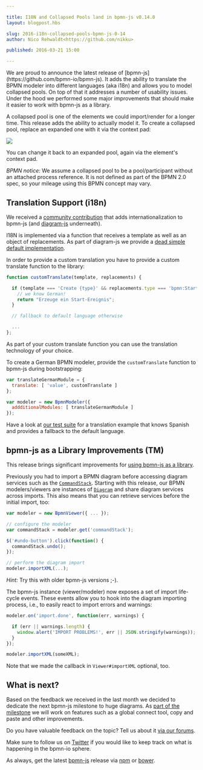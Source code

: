 ```yaml
---

title: I18N and Collapsed Pools land in bpmn-js v0.14.0
layout: blogpost.hbs

slug: 2016-i18n-collapsed-pools-bpmn-js-0-14
author: Nico Rehwaldt<https://github.com/nikku>

published: 2016-03-21 15:00

---
```


<p class="introduction">
  We are proud to announce the latest release of [bpmn-js](https://github.com/bpmn-io/bpmn-js). It adds the ability to translate the BPMN modeler into different languages (aka i18n) and allows you to model collapsed pools. On top of that it addresses a number of usability issues. Under the hood we performed some major improvements that should make it easier to work with bpmn-js as a library.
</p>

<!-- continue -->

A collapsed pool is one of the elements we could import/render for a longer time.
This release adds the ability to actually model it.
To create a collapsed pool, replace an expanded one with it via the context pad:

<div class="figure">
  <img src="{{ assets }}/attachments/blog/2016/006-collapsed-pool.gif">
</div>

You can change it back to an expanded pool, again via the element's context pad.

_BPMN notice:_ We assume a collapsed pool to be a pool/participant without an attached process reference. It is not defined as part of the BPMN 2.0 spec, so your mileage using this BPMN concept may vary.


## Translation Support (i18n)

We received a [community contribution](https://github.com/bpmn-io/bpmn-js/pull/475) that adds internationalization to bpmn-js (and [diagram-js](https://github.com/bpmn-io/diagram-js) underneath).

I18N is implemented via a function that receives a template as well as an object of replacements. As part of diagram-js we provide a [dead simple default implementation](https://github.com/bpmn-io/diagram-js/blob/master/lib/i18n/translate/translate.js).

In order to provide a custom translation you have to provide a custom translate function to the library:

```javascript
function customTranslate(template, replacements) {

  if (template === 'Create {type}' && replacements.type === 'bpmn:StartEvent') {
    // we know German!
    return "Erzeuge ein Start-Ereignis";
  }

  // fallback to default language otherwise

  ...
};
```

As part of your custom translate function you can use the translation technology of your choice.

To create a German BPMN modeler, provide the `customTranslate` function to bpmn-js during bootstrapping:

```javascript
var translateGermanModule = {
  translate: [ 'value', customTranslate ]
};

var modeler = new BpmnModeler({
  addditionalModules: [ translateGermanModule ]
});
```

Have a look at [our test suite](https://github.com/bpmn-io/bpmn-js/blob/master/test/spec/i18n/custom-translate/custom-translate.js) for a translation example that knows Spanish and provides a fallback to the default language.


## bpmn-js as a Library Improvements (TM)

This release brings significant improvements for [using bpmn-js as a library](https://github.com/bpmn-io/bpmn-js/issues/237).

Previously you had to import a BPMN diagram before accessing diagram services such as the [`CommandStack`](https://github.com/bpmn-io/diagram-js/blob/master/lib/command/CommandStack.js). Starting with this release, our BPMN modelers/viewers are instances of [`Diagram`](https://github.com/bpmn-io/diagram-js/blob/master/lib/Diagram.js) and share diagram services across imports. This also means that you can retrieve services before the initial import, too:

```javascript
var modeler = new BpmnViewer({ ... });

// configure the modeler
var commandStack = modeler.get('commandStack');

$('#undo-button').click(function() {
  commandStack.undo();
});

// perform the diagram import
modeler.importXML(...);
```

_Hint:_ Try this with older bpmn-js versions ;-).


The bpmn-js instance (viewer/modeler) now exposes a set of import life-cycle events. These events allow you to hook into the diagram importing process, i.e., to easily react to import errors and warnings:

```javascript
modeler.on('import.done', function(err, warnings) {

  if (err || warnings.length) {
    window.alert('IMPORT PROBLEMS!', err || JSON.stringify(warnings));
  }
});

modeler.importXML(someXML);
```

Note that we made the callback in `Viewer#importXML` optional, too.


## What is next?

Based on the feedback we received in the last month we decided to dedicate the next bpmn-js milestone to huge diagrams. As [part of the milestone](https://waffle.io/bpmn-io/tasks?milestone=B16%20-%20Huge%20Diagrams) we will work on features such as a global connect tool, copy and paste and other improvements.

Do you have valuable feedback on the topic? Tell us about it [via our forums](https://forum.bpmn.io).

Make sure to follow us on [Twitter](https://twitter.com/bpmn_io) if you would like to keep track on what is happening in the bpmn-io sphere.

As always, get the latest [bpmn-js](https://github.com/bpmn-io/bpmn-js) release via [npm](https://www.npmjs.com/package/bpmn-js) or [bower](https://github.com/bpmn-io/bower-bpmn-js).